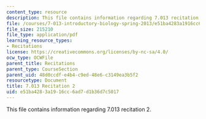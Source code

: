 ```yaml
---
content_type: resource
description: This file contains information regarding 7.013 recitation 2.
file: /courses/7-013-introductory-biology-spring-2013/e51ba4283a1916cc6ad7d1b36d7c5017_MIT7_013S12_Recitation_2.pdf
file_size: 215210
file_type: application/pdf
learning_resource_types:
- Recitations
license: https://creativecommons.org/licenses/by-nc-sa/4.0/
ocw_type: OCWFile
parent_title: Recitations
parent_type: CourseSection
parent_uid: 48d0ccdf-e4b4-c9ed-48e6-c3149ea3b5f2
resourcetype: Document
title: 7.013 Recitation 2
uid: e51ba428-3a19-16cc-6ad7-d1b36d7c5017
---
```

This file contains information regarding 7.013 recitation 2.